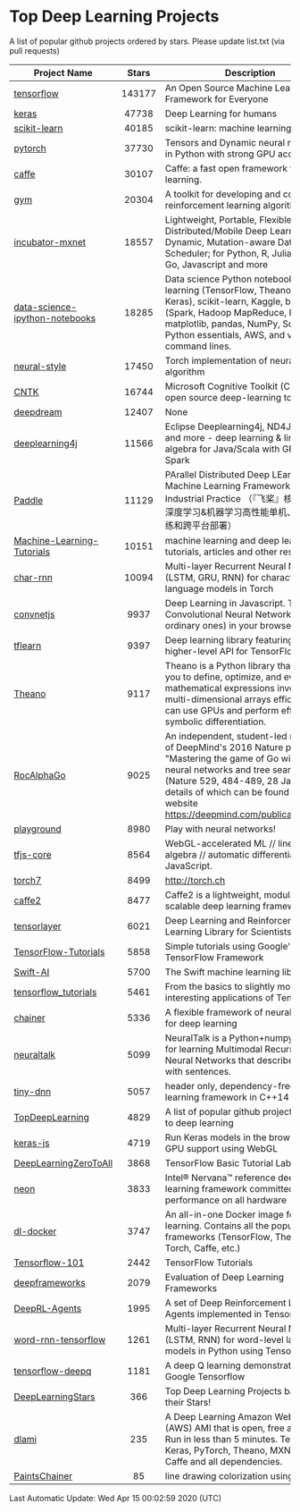 # Top Deep Learning Projects
A list of popular github projects ordered by stars.
Please update list.txt (via pull requests)

|Project Name| Stars | Description |
| ---------- |:-----:| ----------- |
| [tensorflow](https://github.com/tensorflow/tensorflow) | 143177 | An Open Source Machine Learning Framework for Everyone |
| [keras](https://github.com/keras-team/keras) | 47738 | Deep Learning for humans |
| [scikit-learn](https://github.com/scikit-learn/scikit-learn) | 40185 | scikit-learn: machine learning in Python |
| [pytorch](https://github.com/pytorch/pytorch) | 37730 | Tensors and Dynamic neural networks in Python with strong GPU acceleration |
| [caffe](https://github.com/BVLC/caffe) | 30107 | Caffe: a fast open framework for deep learning. |
| [gym](https://github.com/openai/gym) | 20304 | A toolkit for developing and comparing reinforcement learning algorithms. |
| [incubator-mxnet](https://github.com/apache/incubator-mxnet) | 18557 | Lightweight, Portable, Flexible Distributed/Mobile Deep Learning with Dynamic, Mutation-aware Dataflow Dep Scheduler; for Python, R, Julia, Scala, Go, Javascript and more |
| [data-science-ipython-notebooks](https://github.com/donnemartin/data-science-ipython-notebooks) | 18285 | Data science Python notebooks: Deep learning (TensorFlow, Theano, Caffe, Keras), scikit-learn, Kaggle, big data (Spark, Hadoop MapReduce, HDFS), matplotlib, pandas, NumPy, SciPy, Python essentials, AWS, and various command lines. |
| [neural-style](https://github.com/jcjohnson/neural-style) | 17450 | Torch implementation of neural style algorithm |
| [CNTK](https://github.com/microsoft/CNTK) | 16744 | Microsoft Cognitive Toolkit (CNTK), an open source deep-learning toolkit |
| [deepdream](https://github.com/google/deepdream) | 12407 | None |
| [deeplearning4j](https://github.com/eclipse/deeplearning4j) | 11566 | Eclipse Deeplearning4j, ND4J, DataVec and more - deep learning & linear algebra for Java/Scala with GPUs + Spark |
| [Paddle](https://github.com/PaddlePaddle/Paddle) | 11129 | PArallel Distributed Deep LEarning: Machine Learning Framework from Industrial Practice （『飞桨』核心框架，深度学习&机器学习高性能单机、分布式训练和跨平台部署） |
| [Machine-Learning-Tutorials](https://github.com/ujjwalkarn/Machine-Learning-Tutorials) | 10151 | machine learning and deep learning tutorials, articles and other resources  |
| [char-rnn](https://github.com/karpathy/char-rnn) | 10094 | Multi-layer Recurrent Neural Networks (LSTM, GRU, RNN) for character-level language models in Torch |
| [convnetjs](https://github.com/karpathy/convnetjs) | 9937 | Deep Learning in Javascript. Train Convolutional Neural Networks (or ordinary ones) in your browser. |
| [tflearn](https://github.com/tflearn/tflearn) | 9397 | Deep learning library featuring a higher-level API for TensorFlow. |
| [Theano](https://github.com/Theano/Theano) | 9117 | Theano is a Python library that allows you to define, optimize, and evaluate mathematical expressions involving multi-dimensional arrays efficiently. It can use GPUs and perform efficient symbolic differentiation. |
| [RocAlphaGo](https://github.com/Rochester-NRT/RocAlphaGo) | 9025 | An independent, student-led replication of DeepMind's 2016 Nature publication, "Mastering the game of Go with deep neural networks and tree search" (Nature 529, 484-489, 28 Jan 2016), details of which can be found on their website https://deepmind.com/publications.html. |
| [playground](https://github.com/tensorflow/playground) | 8980 | Play with neural networks! |
| [tfjs-core](https://github.com/tensorflow/tfjs-core) | 8564 | WebGL-accelerated ML // linear algebra // automatic differentiation for JavaScript. |
| [torch7](https://github.com/torch/torch7) | 8499 | http://torch.ch |
| [caffe2](https://github.com/facebookarchive/caffe2) | 8477 | Caffe2 is a lightweight, modular, and scalable deep learning framework. |
| [tensorlayer](https://github.com/tensorlayer/tensorlayer) | 6021 | Deep Learning and Reinforcement Learning Library for Scientists 🔥 |
| [TensorFlow-Tutorials](https://github.com/nlintz/TensorFlow-Tutorials) | 5858 | Simple tutorials using Google's TensorFlow Framework |
| [Swift-AI](https://github.com/Swift-AI/Swift-AI) | 5700 | The Swift machine learning library. |
| [tensorflow_tutorials](https://github.com/pkmital/tensorflow_tutorials) | 5461 | From the basics to slightly more interesting applications of Tensorflow |
| [chainer](https://github.com/chainer/chainer) | 5336 | A flexible framework of neural networks for deep learning |
| [neuraltalk](https://github.com/karpathy/neuraltalk) | 5099 | NeuralTalk is a Python+numpy project for learning Multimodal Recurrent Neural Networks that describe images with sentences. |
| [tiny-dnn](https://github.com/tiny-dnn/tiny-dnn) | 5057 | header only, dependency-free deep learning framework in C++14 |
| [TopDeepLearning](https://github.com/aymericdamien/TopDeepLearning) | 4829 | A list of popular github projects related to deep learning |
| [keras-js](https://github.com/transcranial/keras-js) | 4719 | Run Keras models in the browser, with GPU support using WebGL |
| [DeepLearningZeroToAll](https://github.com/hunkim/DeepLearningZeroToAll) | 3868 | TensorFlow Basic Tutorial Labs |
| [neon](https://github.com/NervanaSystems/neon) | 3833 | Intel® Nervana™ reference deep learning framework committed to best performance on all hardware |
| [dl-docker](https://github.com/floydhub/dl-docker) | 3747 | An all-in-one Docker image for deep learning. Contains all the popular DL frameworks (TensorFlow, Theano, Torch, Caffe, etc.) |
| [Tensorflow-101](https://github.com/sjchoi86/Tensorflow-101) | 2442 | TensorFlow Tutorials |
| [deepframeworks](https://github.com/zer0n/deepframeworks) | 2079 | Evaluation of Deep Learning Frameworks |
| [DeepRL-Agents](https://github.com/awjuliani/DeepRL-Agents) | 1995 | A set of Deep Reinforcement Learning Agents implemented in Tensorflow. |
| [word-rnn-tensorflow](https://github.com/hunkim/word-rnn-tensorflow) | 1261 | Multi-layer Recurrent Neural Networks (LSTM, RNN) for word-level language models in Python using TensorFlow. |
| [tensorflow-deepq](https://github.com/siemanko/tensorflow-deepq) | 1181 | A deep Q learning demonstration using Google Tensorflow |
| [DeepLearningStars](https://github.com/hunkim/DeepLearningStars) | 366 | Top Deep Learning Projects based on their Stars! |
| [dlami](https://github.com/ritchieng/dlami) | 235 | A Deep Learning Amazon Web Service (AWS) AMI that is open, free and works. Run in less than 5 minutes. TensorFlow, Keras, PyTorch, Theano, MXNet, CNTK, Caffe and all dependencies. |
| [PaintsChainer](https://github.com/taizan/PaintsChainer) | 85 | line drawing colorization using chainer |

Last Automatic Update: Wed Apr 15 00:02:59 2020 (UTC)
